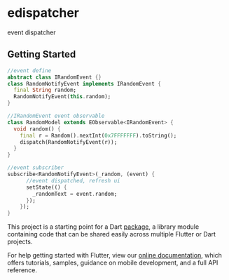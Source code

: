 # edispatcher

event dispatcher

## Getting Started
```dart
//event define
abstract class IRandomEvent {}
class RandomNotifyEvent implements IRandomEvent {
  final String random;
  RandomNotifyEvent(this.random);
}

//IRandomEvent event observable
class RandomModel extends EObservable<IRandomEvent> {
  void random() {
    final r = Random().nextInt(0x7FFFFFFF).toString();
    dispatch(RandomNotifyEvent(r));
  }
}

//event subscriber
subscribe<RandomNotifyEvent>(_random, (event) {
      //event dispatched, refresh ui
      setState(() {
        _randomText = event.random;
      });
    });
}
```

This project is a starting point for a Dart
[package](https://flutter.dev/developing-packages/),
a library module containing code that can be shared easily across
multiple Flutter or Dart projects.

For help getting started with Flutter, view our 
[online documentation](https://flutter.dev/docs), which offers tutorials, 
samples, guidance on mobile development, and a full API reference.
